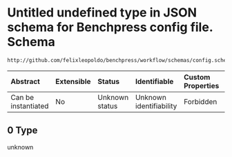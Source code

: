 # Untitled undefined type in JSON schema for Benchpress config file. Schema

```txt
http://github.com/felixleopoldo/benchpress/workflow/schemas/config.schema.json#/definitions/trilearn_bandmat/examples/0
```



| Abstract            | Extensible | Status         | Identifiable            | Custom Properties | Additional Properties | Access Restrictions | Defined In                                                        |
| :------------------ | :--------- | :------------- | :---------------------- | :---------------- | :-------------------- | :------------------ | :---------------------------------------------------------------- |
| Can be instantiated | No         | Unknown status | Unknown identifiability | Forbidden         | Allowed               | none                | [config.schema.json\*](config.schema.json "open original schema") |

## 0 Type

unknown

